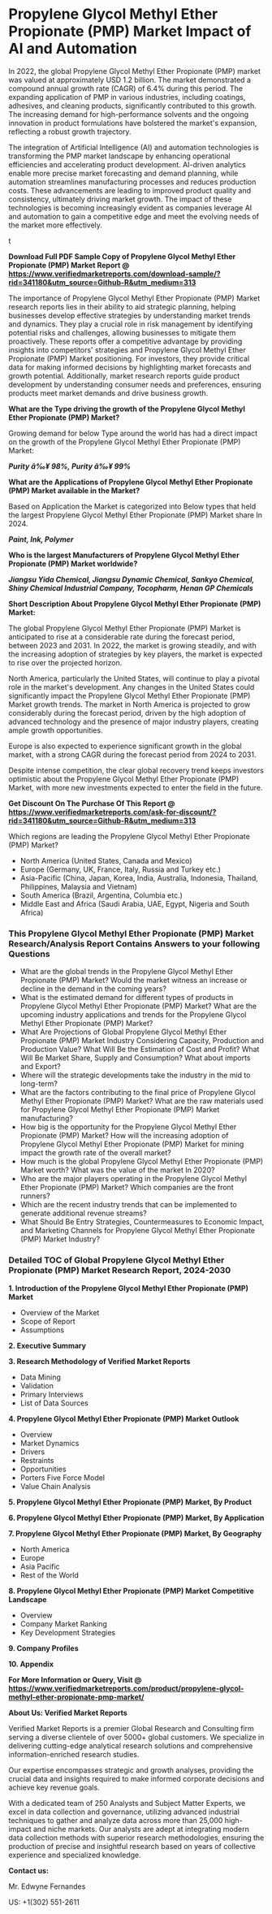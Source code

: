 <meta name="title" content="Global Propylene Glycol Methyl Ether Propionate (PMP) Market Impact of AI and Automation"><meta name="description" content="In 2022, the global Propylene Glycol Methyl Ether Propionate (PMP) market was valued at approximately USD 1.2 billion. The market demonstrated a compound annual growth"><meta name="title" content="Propylene Glycol Methyl Ether Propionate (PMP) Market Size, Share, Scope, Trends, Growth, Opportunities, Analysis, Forecast"><h1>Propylene Glycol Methyl Ether Propionate (PMP) Market Impact of AI and Automation</h1><p>In 2022, the global Propylene Glycol Methyl Ether Propionate (PMP) market was valued at approximately USD 1.2 billion. The market demonstrated a compound annual growth rate (CAGR) of 6.4% during this period. The expanding application of PMP in various industries, including coatings, adhesives, and cleaning products, significantly contributed to this growth. The increasing demand for high-performance solvents and the ongoing innovation in product formulations have bolstered the market's expansion, reflecting a robust growth trajectory.</p><p>The integration of Artificial Intelligence (AI) and automation technologies is transforming the PMP market landscape by enhancing operational efficiencies and accelerating product development. AI-driven analytics enable more precise market forecasting and demand planning, while automation streamlines manufacturing processes and reduces production costs. These advancements are leading to improved product quality and consistency, ultimately driving market growth. The impact of these technologies is becoming increasingly evident as companies leverage AI and automation to gain a competitive edge and meet the evolving needs of the market more effectively.</p>t</p><p id="" class=""><strong>Download Full PDF Sample Copy of Propylene Glycol Methyl Ether Propionate (PMP) Market Report @ <a href="https://www.verifiedmarketreports.com/download-sample/?rid=341180&utm_source=Github-R&utm_medium=313" target="_blank">https://www.verifiedmarketreports.com/download-sample/?rid=341180&utm_source=Github-R&utm_medium=313</a></strong></p><p>The importance of&nbsp;Propylene Glycol Methyl Ether Propionate (PMP) Market research reports lies in their ability to aid strategic planning, helping businesses develop effective strategies by understanding market trends and dynamics. They play a crucial role in risk management by identifying potential risks and challenges, allowing businesses to mitigate them proactively. These reports offer a competitive advantage by providing insights into competitors' strategies and Propylene Glycol Methyl Ether Propionate (PMP) Market positioning. For investors, they provide critical data for making informed decisions by highlighting market forecasts and growth potential. Additionally, market research reports guide product development by understanding consumer needs and preferences, ensuring products meet market demands and drive business growth.</p><p><strong>What are the&nbsp;Type driving the growth of the Propylene Glycol Methyl Ether Propionate (PMP) Market?</strong></p><p id="" class="">Growing demand for below Type around the world has had a direct impact on the growth of the Propylene Glycol Methyl Ether Propionate (PMP) Market:</p><em><strong>Purity â‰¥ 98%, Purity â‰¥ 99%</strong></em></p><strong>What are the&nbsp;Applications&nbsp;of Propylene Glycol Methyl Ether Propionate (PMP) Market available in the Market?</strong></p><p id="" class="">Based on Application the Market is categorized into Below types that held the largest Propylene Glycol Methyl Ether Propionate (PMP) Market share In 2024.</p><em><strong>Paint, Ink, Polymer</strong></em></p><strong>Who is the largest Manufacturers of Propylene Glycol Methyl Ether Propionate (PMP) Market worldwide?</strong></p><p><em><strong>Jiangsu Yida Chemical, Jiangsu Dynamic Chemical, Sankyo Chemical, Shiny Chemical Industrial Company, Tocopharm, Henan GP Chemicals</strong></em></p><p id="" class=""><strong>Short Description About Propylene Glycol Methyl Ether Propionate (PMP) Market:</strong></p><p>The global Propylene Glycol Methyl Ether Propionate (PMP) Market is anticipated to rise at a considerable rate during the forecast period, between 2023 and 2031. In 2022, the market is growing steadily, and with the increasing adoption of strategies by key players, the market is expected to rise over the projected horizon.</p><p>North America, particularly the United States, will continue to play a pivotal role in the market's development. Any changes in the United States could significantly impact the Propylene Glycol Methyl Ether Propionate (PMP) Market growth trends. The market in North America is projected to grow considerably during the forecast period, driven by the high adoption of advanced technology and the presence of major industry players, creating ample growth opportunities.</p><p>Europe is also expected to experience significant growth in the global market, with a strong CAGR during the forecast period from 2024 to 2031.</p><p>Despite intense competition, the clear global recovery trend keeps investors optimistic about the Propylene Glycol Methyl Ether Propionate (PMP) Market, with more new investments expected to enter the field in the future.</p><p id="" class=""><strong>Get Discount On The Purchase Of This Report @ <a href="https://www.verifiedmarketreports.com/ask-for-discount/?rid=341180&utm_source=Github-R&utm_medium=313" target="_blank">https://www.verifiedmarketreports.com/ask-for-discount/?rid=341180&utm_source=Github-R&utm_medium=313</a></strong></p>Which regions are leading the Propylene Glycol Methyl Ether Propionate (PMP) Market?</p><ul><li>North America (United States, Canada and Mexico)</li><li>Europe (Germany, UK, France, Italy, Russia and Turkey etc.)</li><li>Asia-Pacific (China, Japan, Korea, India, Australia, Indonesia, Thailand, Philippines, Malaysia and Vietnam)</li><li>South America (Brazil, Argentina, Columbia etc.)</li><li>Middle East and Africa (Saudi Arabia, UAE, Egypt, Nigeria and South Africa)</li></ul><h3 id="" class="">This Propylene Glycol Methyl Ether Propionate (PMP) Market Research/Analysis Report Contains Answers to your following Questions</h3><ul><li>What are the global trends in the Propylene Glycol Methyl Ether Propionate (PMP) Market? Would the market witness an increase or decline in the demand in the coming years?</li><li>What is the estimated demand for different types of products in Propylene Glycol Methyl Ether Propionate (PMP) Market? What are the upcoming industry applications and trends for the Propylene Glycol Methyl Ether Propionate (PMP) Market?</li><li>What Are Projections of Global Propylene Glycol Methyl Ether Propionate (PMP) Market Industry Considering Capacity, Production and Production Value? What Will Be the Estimation of Cost and Profit? What Will Be Market Share, Supply and Consumption? What about imports and Export?</li><li>Where will the strategic developments take the industry in the mid to long-term?</li><li>What are the factors contributing to the final price of Propylene Glycol Methyl Ether Propionate (PMP) Market? What are the raw materials used for Propylene Glycol Methyl Ether Propionate (PMP) Market manufacturing?</li><li>How big is the opportunity for the Propylene Glycol Methyl Ether Propionate (PMP) Market? How will the increasing adoption of Propylene Glycol Methyl Ether Propionate (PMP) Market for mining impact the growth rate of the overall market?</li><li>How much is the global Propylene Glycol Methyl Ether Propionate (PMP) Market worth? What was the value of the market In 2020?</li><li>Who are the major players operating in the Propylene Glycol Methyl Ether Propionate (PMP) Market? Which companies are the front runners?</li><li>Which are the recent industry trends that can be implemented to generate additional revenue streams?</li><li>What Should Be Entry Strategies, Countermeasures to Economic Impact, and Marketing Channels for Propylene Glycol Methyl Ether Propionate (PMP) Market Industry?</li></ul><h3 id="" class="">Detailed TOC of Global Propylene Glycol Methyl Ether Propionate (PMP) Market Research Report, 2024-2030</h3><p id="" class=""><strong>1. Introduction of the Propylene Glycol Methyl Ether Propionate (PMP) Market</strong></p><ul><li>Overview of the Market</li><li>Scope of Report</li><li>Assumptions</li></ul><p id="" class=""><strong>2. Executive Summary</strong></p><p id="" class=""><strong>3. Research Methodology of Verified Market Reports</strong></p><ul><li>Data Mining</li><li>Validation</li><li>Primary Interviews</li><li>List of Data Sources</li></ul><p id="" class=""><strong>4. Propylene Glycol Methyl Ether Propionate (PMP) Market Outlook</strong></p><ul><li>Overview</li><li>Market Dynamics</li><li>Drivers</li><li>Restraints</li><li>Opportunities</li><li>Porters Five Force Model</li><li>Value Chain Analysis</li></ul><p id="" class=""><strong>5. Propylene Glycol Methyl Ether Propionate (PMP) Market, By Product</strong></p><p id="" class=""><strong>6. Propylene Glycol Methyl Ether Propionate (PMP) Market, By Application</strong></p><p id="" class=""><strong>7. Propylene Glycol Methyl Ether Propionate (PMP) Market, By Geography</strong></p><ul><li>North America</li><li>Europe</li><li>Asia Pacific</li><li>Rest of the World</li></ul><p id="" class=""><strong>8. Propylene Glycol Methyl Ether Propionate (PMP) Market Competitive Landscape</strong></p><ul><li>Overview</li><li>Company Market Ranking</li><li>Key Development Strategies</li></ul><p id="" class=""><strong>9. Company Profiles</strong></p><p id="" class=""><strong>10. Appendix</strong></p><p id="" class=""><strong>For More Information or Query, Visit @ <a href="https://www.verifiedmarketreports.com/product/propylene-glycol-methyl-ether-propionate-pmp-market/" target="_blank">https://www.verifiedmarketreports.com/product/propylene-glycol-methyl-ether-propionate-pmp-market/</a></strong></p><p id="" class=""><strong>About Us: Verified Market Reports</strong></p><p id="" class="">Verified Market Reports is a premier Global Research and Consulting firm serving a diverse clientele of over 5000+ global customers. We specialize in delivering cutting-edge analytical research solutions and comprehensive information-enriched research studies.</p><p id="" class="">Our expertise encompasses strategic and growth analyses, providing the crucial data and insights required to make informed corporate decisions and achieve key revenue goals.</p><p id="" class="">With a dedicated team of 250 Analysts and Subject Matter Experts, we excel in data collection and governance, utilizing advanced industrial techniques to gather and analyze data across more than 25,000 high-impact and niche markets. Our analysts are adept at integrating modern data collection methods with superior research methodologies, ensuring the production of precise and insightful research based on years of collective experience and specialized knowledge.</p><p id="" class=""><strong>Contact us:</strong></p><p id="" class="">Mr. Edwyne Fernandes</p><p id="" class="">US: +1(302) 551-2611</p>